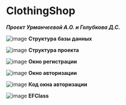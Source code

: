# ClothingShop

<b><i>Проект Урманчеевой А.О. и Голубкова Д.С.</i></b>

![image](https://user-images.githubusercontent.com/123931026/215417940-a909c4bd-5549-400c-b82b-e6e8e11e3e13.png)
<b>Структура базы данных</b>

![image](https://user-images.githubusercontent.com/123931026/215418194-ec25d4e5-3801-48a6-9429-dc10d4291e6d.png)
<b>Структура проекта</b>

![image](https://user-images.githubusercontent.com/123931026/215418332-e8f0eab4-3f72-4d72-9b66-389030460748.png)
<b>Окно регистрации</b>

![image](https://user-images.githubusercontent.com/123931026/216277038-5b687c28-386a-4740-ba01-418de8a79645.png)
<b>Окно авторизации</b>

![image](https://user-images.githubusercontent.com/123931026/215418599-e397f7b5-4d67-41f3-a5ab-3b5e614849a3.png)
<b>Код окна авторизации</b>

![image](https://user-images.githubusercontent.com/123931026/215418681-5fafcc1f-4d4e-4efe-b7fb-54ab443e4758.png)
<b>EFClass</b>
